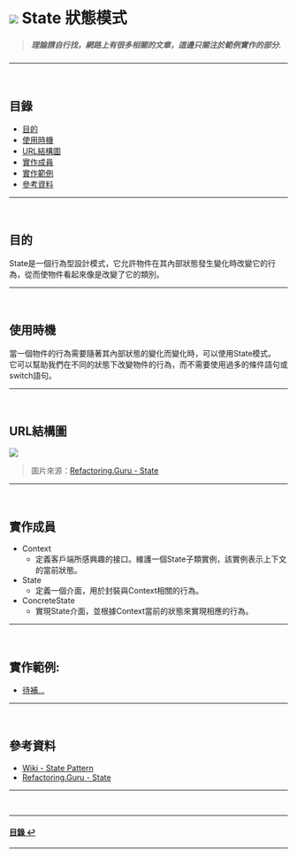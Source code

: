# ![](https://drive.google.com/uc?id=10INx5_pkhMcYRdx_OO4rXNXxcsvPtBYq) State 狀態模式   
> ##### 理論請自行找，網路上有很多相關的文章，這邊只關注於範例實作的部分.

---
<br>

<!--ts-->
## 目錄
* [目的](#目的)
* [使用時機](#使用時機)
* [URL結構圖](#url結構圖)
* [實作成員](#實作成員)
* [實作範例](#實作範例)
* [參考資料](#參考資料)
<!--te-->

---
<br>

## 目的
State是一個行為型設計模式，它允許物件在其內部狀態發生變化時改變它的行為，從而使物件看起來像是改變了它的類別。

---
<br>

## 使用時機
當一個物件的行為需要隨著其內部狀態的變化而變化時，可以使用State模式。<br>
它可以幫助我們在不同的狀態下改變物件的行為，而不需要使用過多的條件語句或switch語句。

---
<br>

## URL結構圖
![](https://drive.google.com/uc?id=1RlLoKz6yd-OJY0VtAADPmIEjCSI5VvvX)
> 圖片來源：[Refactoring.Guru - State](https://refactoring.guru/design-patterns/state)

---
<br>

## 實作成員
* Context
  * 定義客戶端所感興趣的接口。維護一個State子類實例，該實例表示上下文的當前狀態。
* State
  * 定義一個介面，用於封裝與Context相關的行為。
* ConcreteState
  * 實現State介面，並根據Context當前的狀態來實現相應的行為。

---
<br>

## 實作範例:
- [待補...]() 

---
<br>

## 參考資料
* [Wiki - State Pattern](https://en.wikipedia.org/wiki/State_pattern) <br>
* [Refactoring.Guru - State](https://refactoring.guru/design-patterns/state) <br>

---
<br>

---
<!--ts-->
#### [目錄 ↩](#目錄)
<!--te-->
---
